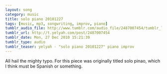 ```yaml
---
layout: song
category: music
title: solo piano 20101227
tags: [music, mp3, songwriting, improv, piano]
tumblr_audio_file: http://www.tumblr.com/audio_file/2487007454/tumblr_le3vc33tej1qzo4ep
tumblr_url: http://t.yelyah.com/post/2487007454
tumblr_date: Mon, 27 Dec 2010 15:21:39
tumblr_type: audio
tumblr_teaser: yelyah - "solo piano 20101227" piano improv
---
```

All hail the mighty typo. For this piece was originally titled solo pinao, which I think must be Spanish or something.
